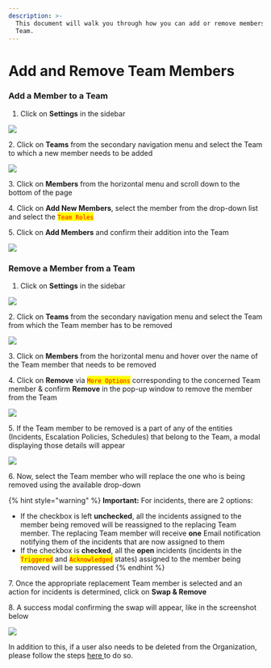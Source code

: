 ```yaml
---
description: >-
  This document will walk you through how you can add or remove members from a
  Team.
---
```


# Add and Remove Team Members

### Add a Member to a Team <a href="#add-a-member-to-a-team" id="add-a-member-to-a-team"></a>

1. Click on **Settings** in the sidebar

![](<../.gitbook/assets/add\_and\_delete\_users\_1 (1) (1) (1) (10) (18).png>)

2\. Click on **Teams** from the secondary navigation menu and select the Team to which a new member needs to be added

![](<../.gitbook/assets/add\_and\_delete\_teams\_1 (1) (1) (3).png>)

3\. Click on **Members** from the horizontal menu and scroll down to the bottom of the page

4\. Click on **Add New Members**, select the member from the drop-down list and select the <mark style="color:red;">`Team Roles`</mark>

5\. Click on **Add Members** and confirm their addition into the Team

![](<../.gitbook/assets/add\_and\_delete\_teams\_5 (1).png>)

### Remove a Member from a Team <a href="#remove-a-member-from-a-team" id="remove-a-member-from-a-team"></a>

1. Click on **Settings** in the sidebar

![](<../.gitbook/assets/add\_and\_delete\_users\_1 (1) (1) (1) (10) (22).png>)

2\. Click on **Teams** from the secondary navigation menu and select the Team from which the Team member has to be removed

![](<../.gitbook/assets/add\_and\_delete\_teams\_1 (1) (1) (3).png>)

3\. Click on **Members** from the horizontal menu and hover over the name of the Team member that needs to be removed

4\. Click on **Remove** via <mark style="color:red;">`More Options`</mark> corresponding to the concerned Team member & confirm **Remove** in the pop-up window to remove the member from the Team

![](../.gitbook/assets/add\_and\_delete\_teams\_6.png)

5\. If the Team member to be removed is a part of any of the entities (Incidents, Escalation Policies, Schedules) that belong to the Team, a modal displaying those details will appear

![](<../.gitbook/assets/add\_and\_remove\_members\_replace\_modal (2).png>)

6\. Now, select the Team member who will replace the one who is being removed using the available drop-down

{% hint style="warning" %}
**Important:** For incidents, there are 2 options:

* If the checkbox is left **unchecked**, all the incidents assigned to the member being removed will be reassigned to the replacing Team member. The replacing Team member will receive **one** Email notification notifying them of the incidents that are now assigned to them
* If the checkbox is **checked**, all the **open** incidents (incidents in the <mark style="color:red;">`Triggered`</mark> and <mark style="color:red;">`Acknowledged`</mark> states) assigned to the member being removed will be suppressed
{% endhint %}

7\. Once the appropriate replacement Team member is selected and an action for incidents is determined, click on **Swap & Remove**

8\. A success modal confirming the swap will appear, like in the screenshot below

![](../.gitbook/assets/add\_and\_remove\_members\_success\_modal.png)

In addition to this, if a user also needs to be deleted from the Organization, please follow the steps [here ](../manage-users/add-and-delete-users.md#delete-users)to do so.
